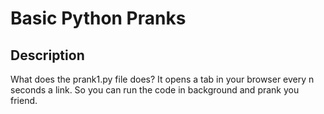 # Basic Python Pranks

## Description

What does the prank1.py file does? It opens a tab in your browser every n seconds a link. So you can run the code in background and prank you friend.
